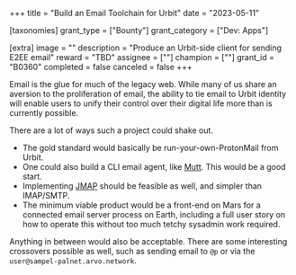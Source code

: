 +++
title = "Build an Email Toolchain for Urbit"
date = "2023-05-11"

[taxonomies]
grant_type = ["Bounty"]
grant_category = ["Dev: Apps"]

[extra]
image = ""
description = "Produce an Urbit-side client for sending E2EE email"
reward = "TBD"
assignee = [""]
champion = [""]
grant_id = "B0360"
completed = false
canceled = false
+++

Email is the glue for much of the legacy web.  While many of us share an aversion to the proliferation of email, the ability to tie email to Urbit identity will enable users to unify their control over their digital life more than is currently possible.

There are a lot of ways such a project could shake out.

- The gold standard would basically be run-your-own-ProtonMail from Urbit.
- One could also build a CLI email agent, like [Mutt](http://www.mutt.org/).  This would be a good start.
- Implementing [JMAP](https://en.wikipedia.org/wiki/JSON_Meta_Application_Protocol) should be feasible as well, and simpler than IMAP/SMTP.
- The minimum viable product would be a front-end on Mars for a connected email server process on Earth, including a full user story on how to operate this without too much tetchy sysadmin work required.

Anything in between would also be acceptable.  There are some interesting crossovers possible as well, such as sending email to `@p` or via the `user@sampel-palnet.arvo.network`.
